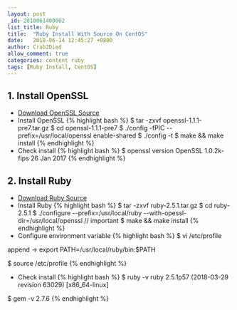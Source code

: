 ```yaml
---
layout: post
_id: 2018061400002
list_title: Ruby
title:  "Ruby Install With Source On CentOS"
date:   2018-06-14 12:45:27 +0800
author: Crab2Died
allow_comment: true
categories: content ruby
tags: [Ruby Install, CentOS]
---
```


## 1. Install OpenSSL
 - [Download OpenSSL Source](https://www.openssl.org/source/)
 - Install OpenSSL
 {% highlight bash %}
 $ tar -zxvf openssl-1.1.1-pre7.tar.gz
 $ cd openssl-1.1.1-pre7
 $ ./config -fPIC --prefix=/usr/local/openssl enable-shared
 $ ./config -t
 $ make && make install
 {% endhighlight %}
 - Check install
 {% highlight bash %}
 $ openssl version
 OpenSSL 1.0.2k-fips  26 Jan 2017
 {% endhighlight %}
 
## 2. Install Ruby
 - [Download Ruby Source](http://www.ruby-lang.org/en/downloads/)
 - Install Ruby
 {% highlight bash %}
 $ tar -zxvf ruby-2.5.1.tar.gz
 $ cd ruby-2.5.1
 $ ./configure --prefix=/usr/local/ruby --with-opessl-dir=/usr/local/openssl     // important
 $ make && make install
 {% endhighlight %}
 - Configure environment variable
 {% highlight bash %}
 $ vi /etc/profile
 
 append -> export PATH=/usr/local/ruby/bin:$PATH
 
 $ source /etc/profile
 {% endhighlight %}
 - Check install
 {% highlight bash %}
 $ ruby -v
 ruby 2.5.1p57 (2018-03-29 revision 63029) [x86_64-linux]
 
 $ gem -v
 2.7.6
 {% endhighlight %}
 
